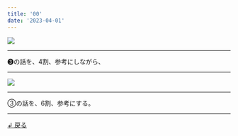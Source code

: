 ```yaml
---
title: '00'
date: '2023-04-01'
---
```

![](/images/33_00.jpg)
***
➌の話を、4割、参考にしながら、
***
![](/images/33_00_.jpg)
***
③の話を、6割、参考にする。
***
[ ↲ 戻る ](/posts/33)

